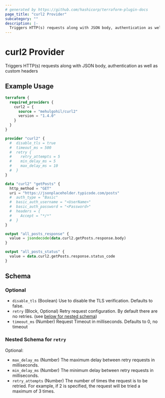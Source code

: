 ```yaml
---
# generated by https://github.com/hashicorp/terraform-plugin-docs
page_title: "curl2 Provider"
subcategory: ""
description: |-
  Triggers HTTP(s) requests along with JSON body, authentication as well as custom headers
---
```


# curl2 Provider

Triggers HTTP(s) requests along with JSON body, authentication as well as custom headers

## Example Usage

```terraform
terraform {
  required_providers {
    curl2 = {
      source = "mehulgohil/curl2"
      version = "1.4.0"
    }
  }
}

provider "curl2" {
  #  disable_tls = true
  #  timeout_ms = 500
  #  retry {
  #    retry_attempts = 5
  #    min_delay_ms = 5
  #    max_delay_ms = 10
  #  }
}

data "curl2" "getPosts" {
  http_method = "GET"
  uri = "https://jsonplaceholder.typicode.com/posts"
  #  auth_type = "Basic"
  #  basic_auth_username = "<UserName>"
  #  basic_auth_password = "<Password>"
  #  headers = {
  #    Accept = "*/*"
  #  }
}

output "all_posts_response" {
  value = jsondecode(data.curl2.getPosts.response.body)
}

output "all_posts_status" {
  value = data.curl2.getPosts.response.status_code
}
```

<!-- schema generated by tfplugindocs -->
## Schema

### Optional

- `disable_tls` (Boolean) Use to disable the TLS verification. Defaults to false.
- `retry` (Block, Optional) Retry request configuration. By default there are no retries. (see [below for nested schema](#nestedblock--retry))
- `timeout_ms` (Number) Request Timeout in milliseconds. Defaults to 0, no timeout

<a id="nestedblock--retry"></a>
### Nested Schema for `retry`

Optional:

- `max_delay_ms` (Number) The maximum delay between retry requests in milliseconds.
- `min_delay_ms` (Number) The minimum delay between retry requests in milliseconds.
- `retry_attempts` (Number) The number of times the request is to be retried. For example, if 2 is specified, the request will be tried a maximum of 3 times.
